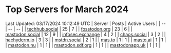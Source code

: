 # Top Servers for March 2024
Last Updated: 03/17/2024 10:12:49 UTC
| Server | Posts | Active Users |
| -- | -- | -- |
| [techhub.social](https://techhub.social/tags/PowerShell) | 25 | 7 |
| [fosstodon.org](https://fosstodon.org/tags/PowerShell) | 23 | 6 |
| [mastodon.social](https://mastodon.social/tags/PowerShell) | 12 | 9 |
| [infosec.exchange](https://infosec.exchange/tags/PowerShell) | 4 | 2 |
| [chaos.social](https://chaos.social/tags/PowerShell) | 3 | 2 |
| [hachyderm.io](https://hachyderm.io/tags/PowerShell) | 3 | 3 |
| [mstdn.social](https://mstdn.social/tags/PowerShell) | 2 | 1 |
| [mas.to](https://mas.to/tags/PowerShell) | 1 | 1 |
| [masto.ai](https://masto.ai/tags/PowerShell) | 1 | 1 |
| [mastodon.nu](https://mastodon.nu/tags/PowerShell) | 1 | 1 |
| [mastodon.sdf.org](https://mastodon.sdf.org/tags/PowerShell) | 1 | 1 |
| [mastodonapp.uk](https://mastodonapp.uk/tags/PowerShell) | 1 | 1 |
